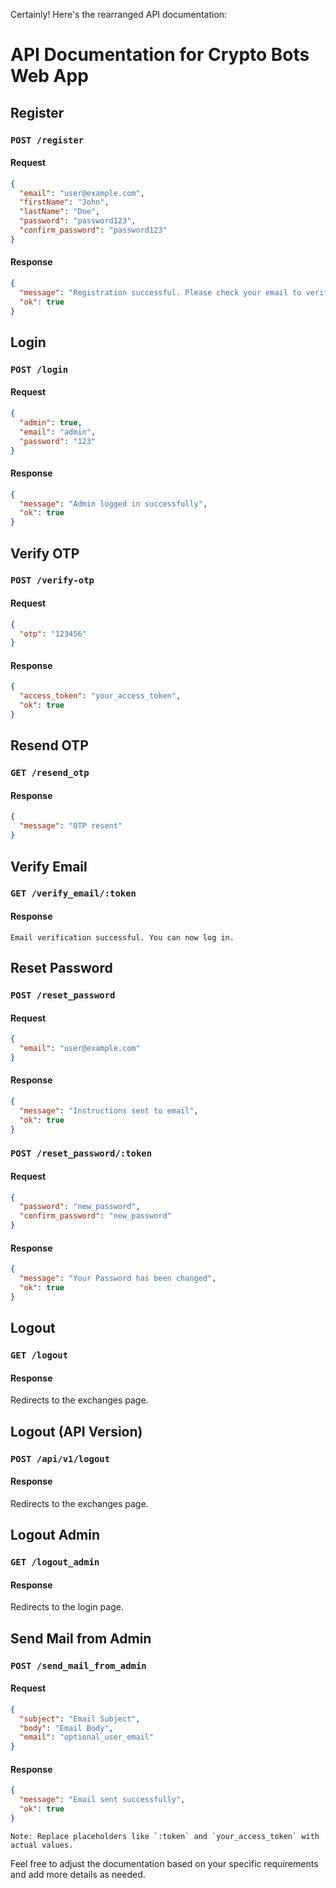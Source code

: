 Certainly! Here's the rearranged API documentation:

# API Documentation for Crypto Bots Web App

## Register

### `POST /register`

#### Request
```json
{
  "email": "user@example.com",
  "firstName": "John",
  "lastName": "Doe",
  "password": "password123",
  "confirm_password": "password123"
}
```

#### Response
```json
{
  "message": "Registration successful. Please check your email to verify your account.",
  "ok": true
}
```

## Login

### `POST /login`

#### Request
```json
{
  "admin": true,
  "email": "admin",
  "password": "123"
}
```

#### Response
```json
{
  "message": "Admin logged in successfully",
  "ok": true
}
```

## Verify OTP

### `POST /verify-otp`

#### Request
```json
{
  "otp": "123456"
}
```

#### Response
```json
{
  "access_token": "your_access_token",
  "ok": true
}
```

## Resend OTP

### `GET /resend_otp`

#### Response
```json
{
  "message": "OTP resent"
}
```

## Verify Email

### `GET /verify_email/:token`

#### Response
```
Email verification successful. You can now log in.
```

## Reset Password

### `POST /reset_password`

#### Request
```json
{
  "email": "user@example.com"
}
```

#### Response
```json
{
  "message": "Instructions sent to email",
  "ok": true
}
```

### `POST /reset_password/:token`

#### Request
```json
{
  "password": "new_password",
  "confirm_password": "new_password"
}
```

#### Response
```json
{
  "message": "Your Password has been changed",
  "ok": true
}
```

## Logout

### `GET /logout`

#### Response
Redirects to the exchanges page.

## Logout (API Version)

### `POST /api/v1/logout`

#### Response
Redirects to the exchanges page.

## Logout Admin

### `GET /logout_admin`

#### Response
Redirects to the login page.

## Send Mail from Admin

### `POST /send_mail_from_admin`

#### Request
```json
{
  "subject": "Email Subject",
  "body": "Email Body",
  "email": "optional_user_email"
}
```

#### Response
```json
{
  "message": "Email sent successfully",
  "ok": true
}
```

```
Note: Replace placeholders like `:token` and `your_access_token` with actual values.
```

Feel free to adjust the documentation based on your specific requirements and add more details as needed.
